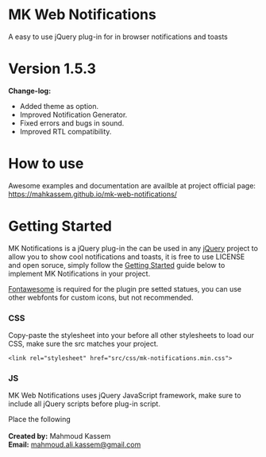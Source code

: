 # MK Web Notifications
A easy to use jQuery plug-in for in browser notifications and toasts

# Version 1.5.3
<b>Change-log:</b>
- Added theme as option.
- Improved Notification Generator.
- Fixed errors and bugs in sound.
- Improved RTL compatibility.

# How to use
Awesome examples and documentation are availble at project official page: 
https://mahkassem.github.io/mk-web-notifications/

# Getting Started
<p>MK Notifications is a jQuery plug-in the can be used in any <a href="https://jquery.com/" target="_blank" rel="nofollow">jQuery</a> project to allow you to show cool notifications and toasts, it is free to use LICENSE and open soruce, simply follow the <a href="#usage">Getting Started</a> guide below to implement MK Notifications in your project.</p>
				<p><a href="https://fontawesome.com/icons" target="_blank">Fontawesome</a> is required for the plugin pre setted statues, you can use other webfonts for custom icons, but not recommended.</p>
<h3>CSS</h3>
<p>Copy-paste the stylesheet <link> into your <head> before all other stylesheets to load our CSS, make sure the src matches your project.</p>
  <code>&lt;link rel="stylesheet" href="src/css/mk-notifications.min.css"&gt;</code>

<h3>JS</h3>
<p>MK Web Notifications uses jQuery JavaScript framework, make sure to include all jQuery scripts before plug-in script.</p>
<p>Place the following <script> near the end of your page, right before closing </body> tag and after jQuery script, make sure the href matches your project.</p>
<code><script href="src/js/mk-notifications.min.js"></script></code>
<br><br>
<b>Created by:</b> Mahmoud Kassem<br>
<b>Email:</b> <a href="mailto:mahmoud.ali.kassem@gmail.com">mahmoud.ali.kassem@gmail.com</a><br>
